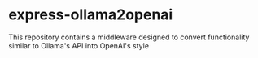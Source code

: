 # express-ollama2openai
This repository contains a middleware designed to convert functionality similar to Ollama's API into OpenAI's style
